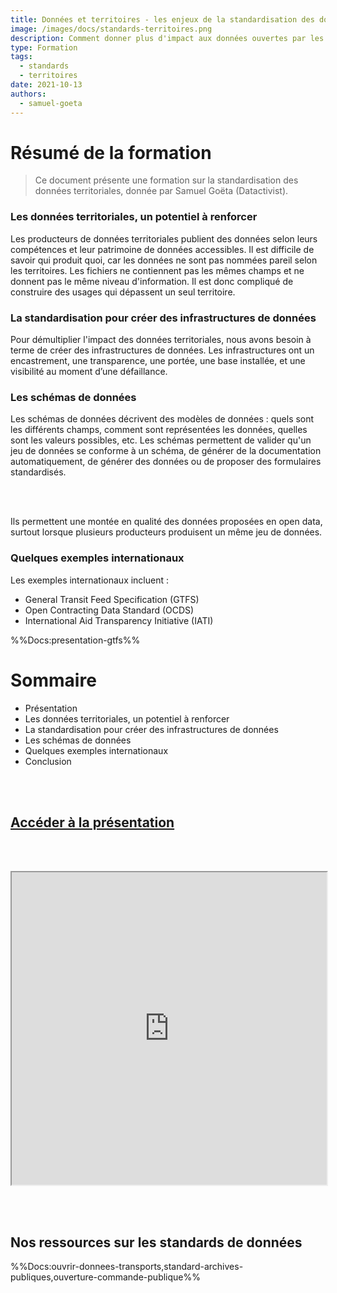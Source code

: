 ```yaml
---
title: Données et territoires - les enjeux de la standardisation des données ouvertes
image: /images/docs/standards-territoires.png
description: Comment donner plus d'impact aux données ouvertes par les territoires grâce aux standards ?
type: Formation
tags:
  - standards
  - territoires
date: 2021-10-13
authors:
  - samuel-goeta
--- 
```


# Résumé de la formation

> Ce document présente une formation sur la standardisation des données territoriales, donnée par Samuel Goëta (Datactivist).

### Les données territoriales, un potentiel à renforcer

Les producteurs de données territoriales publient des données selon leurs compétences et leur patrimoine de données accessibles. Il est difficile de savoir qui produit quoi, car les données ne sont pas nommées pareil selon les territoires. Les fichiers ne contiennent pas les mêmes champs et ne donnent pas le même niveau d'information. Il est donc compliqué de construire des usages qui dépassent un seul territoire.

### La standardisation pour créer des infrastructures de données

Pour démultiplier l'impact des données territoriales, nous avons besoin à terme de créer des infrastructures de données. Les infrastructures ont un encastrement, une transparence, une portée, une base installée, et une visibilité au moment d’une défaillance.

### Les schémas de données

Les schémas de données décrivent des modèles de données : quels sont les différents champs, comment sont représentées les données, quelles sont les valeurs possibles, etc. Les schémas permettent de valider qu'un jeu de données se conforme à un schéma, de générer de la documentation automatiquement, de générer des données ou de proposer des formulaires standardisés.

<br></br>

Ils permettent une montée en qualité des données proposées en open data, surtout lorsque plusieurs producteurs produisent un même jeu de données.

### Quelques exemples internationaux

Les exemples internationaux incluent :

- General Transit Feed Specification (GTFS)
- Open Contracting Data Standard (OCDS)
- International Aid Transparency Initiative (IATI)

%%Docs:presentation-gtfs%%

# Sommaire

- Présentation
- Les données territoriales, un potentiel à renforcer
- La standardisation pour créer des infrastructures de données
- Les schémas de données
- Quelques exemples internationaux
- Conclusion

<br></br>

## [Accéder à la présentation](https://datactivist.coop/nec/#1)

<br></br>

<div class="responsiveIframe">
  <iframe
    width="100%"
    height="500"
    src="https://datactivist.coop/nec/#1">
  </iframe>
</div>

<br></br>

## Nos ressources sur les standards de données

%%Docs:ouvrir-donnees-transports,standard-archives-publiques,ouverture-commande-publique%%
